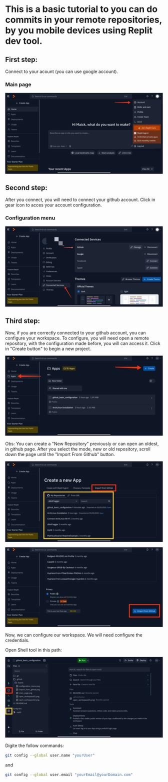 # This is a basic tutorial to you can do commits in your remote repositories, by you mobile devices using Replit dev tool.

## First step:
Connect to your acount (you can use google account).
### Main page
![Main Page](.github/Assets/main_page.png)

## Second step:
After you connect, you will need to connect your github account.
Click in gear icon to acces your account configuration.
### Configuration menu
![Configuration menu](.github/Assets/configuration_menu.png)

## Third step:
Now, if you are correctly connected to your github account, you can configure your workspace.
To configure, you will need open a remote repository, with the configuration made before, you will can access it.
Click in "Create button" to begin a new project.

![Open workspace01](.github/Assets/open_workspace01.png)


Obs: You can create a "New Repository" previously or can open an oldest, in github page.
After you select the mode, new or old repository, scroll down the page until the "Import From Github" button.

![Open workspace2](.github/Assets/open_workspace02.png)

![Import From Github](.github/Assets/import_from_github.png)


Now, we can configure our workspace.
We will need configure the credentials.

Open Shell tool in this path:

![Open Shell](.github/Assets/open_shell.png)

Digite the follow commands:

```bash
git config --global user.name "yourUser"
```
and

```bash
git config --global user.email "yourEmail@yourDomain.com"
```




